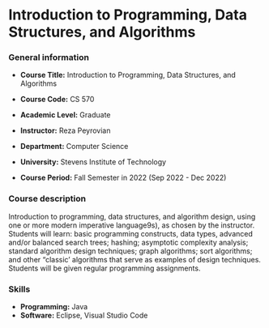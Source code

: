 # Introduction to Programming, Data Structures, and Algorithms

### General information

- **Course Title:** Introduction to Programming, Data Structures, and Algorithms

- **Course Code:** CS 570

- **Academic Level:** Graduate

- **Instructor:** Reza Peyrovian

- **Department:** Computer Science

- **University:** Stevens Institute of Technology

- **Course Period:** Fall Semester in 2022 (Sep 2022 - Dec 2022)

### Course description

Introduction to programming, data structures, and algorithm design, using one or more modern imperative language9s), as chosen by the instructor. Students will learn: basic programming constructs, data types, advanced and/or balanced search trees; hashing; asymptotic complexity analysis; standard algorithm design techniques; graph algorithms; sort algorithms; and other “classic’ algorithms that serve as examples of design techniques. Students will be given regular programming assignments.

### Skills

- **Programming:** Java
- **Software:** Eclipse, Visual Studio Code
